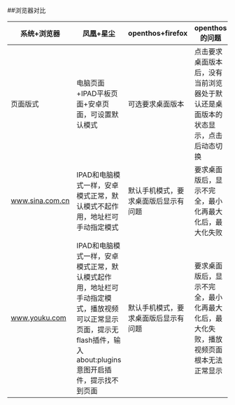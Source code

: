 ##浏览器对比

 系统+浏览器|凤凰+星尘 | openthos+firefox |openthos的问题 | 
------------- | ------------- | ------------- |-------------| 
页面版式|电脑页面+IPAD平板页面+安卓页面，可设置默认模式|可选要求桌面版本|点击要求桌面版本后，没有当前浏览器处于默认还是桌面版本的状态显示，点击后动态切换|
www.sina.com.cn|IPAD和电脑模式一样，安卓模式正常，默认模式不起作用，地址栏可手动指定模式|默认手机模式，要求桌面版后显示有问题|要求桌面版后，显示不完全，最小化再最大化后，最大化失败|
www.youku.com|IPAD和电脑模式一样，安卓模式正常，默认模式起作用，地址栏可手动指定模式，播放视频可以正常显示页面，提示无flash插件，输入about:plugins意图开启插件，提示找不到页面|默认手机模式，要求桌面版后显示有问题|要求桌面版后，显示不完全，最小化再最大化后，最大化失败，播放视频页面根本无法正常显示|
